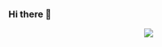 ### Hi there 👋

<p align="center"> <img src="https://github-readme-stats.vercel.app/api?username=whai362&show_icons=true&include_all_commits=true&count_private=true"/> </p> 

<!--
**whai362/whai362** is a ✨ _special_ ✨ repository because its `README.md` (this file) appears on your GitHub profile.

Here are some ideas to get you started:

- 🔭 I’m currently working on ...
- 🌱 I’m currently learning ...
- 👯 I’m looking to collaborate on ...
- 🤔 I’m looking for help with ...
- 💬 Ask me about ...
- 📫 How to reach me: ...
- 😄 Pronouns: ...
- ⚡ Fun fact: ...
-->

